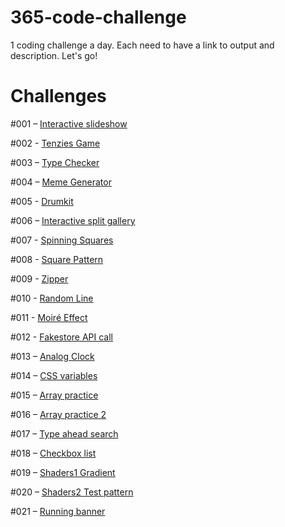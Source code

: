 # 365-code-challenge
1 coding challenge a day. Each need to have a link to output and description. Let's go!

# Challenges

#001 – [Interactive slideshow](https://m-o-slideshow.netlify.app/)

#002 - [Tenzies Game](https://mo-tenzies-game.netlify.app/)

#003 – [Type Checker](https://mo-type-checker.netlify.app/)

#004 – [Meme Generator](https://meme-generatooor.netlify.app/)

#005 - [Drumkit](https://vanilla-drumkit.netlify.app/)

#006 – [Interactive split gallery](https://interactive-split-gallery.netlify.app/)

#007 - [Spinning Squares](https://mo-spinning-squares.netlify.app/)

#008 - [Square Pattern](https://mo-square-pattern.netlify.app/)

#009 - [Zipper](https://mo-zipper.netlify.app/)

#010 - [Random Line](https://mo-random-line.netlify.app/)

#011 - [Moiré Effect](https://mo-moire-effect.netlify.app/)

#012 - [Fakestore API call](https://fakestore-api-test.netlify.app/)

#013 – [Analog Clock](https://analog-clock-clock.netlify.app/)

#014 – [CSS variables](https://css-variables-update-with-js.netlify.app/)

#015 – [Array practice](https://array-practice-part1.netlify.app/)

#016 – [Array practice 2](https://array-practice-part2.netlify.app/)

#017 – [Type ahead search](https://type-ahead-search.netlify.app/)

#018 – [Checkbox list](https://checkbox-list-challenge.netlify.app/)

#019 – [Shaders1 Gradient](https://shaders1-gradient.netlify.app/)

#020 – [Shaders2 Test pattern](https://shaders-zebra.netlify.app/)

#021 – [Running banner](https://mo-jiro-dreams-of-sushi-page.netlify.app/)
